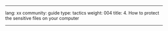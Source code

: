 

---

lang: xx
community: guide
type: tactics
weight: 004
title: 4. How to protect the sensitive files on your computer

---

<stub>

